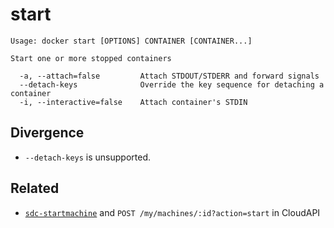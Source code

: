 # start

    Usage: docker start [OPTIONS] CONTAINER [CONTAINER...]

    Start one or more stopped containers

      -a, --attach=false         Attach STDOUT/STDERR and forward signals
      --detach-keys              Override the key sequence for detaching a container
      -i, --interactive=false    Attach container's STDIN

## Divergence

* `--detach-keys` is unsupported.

## Related

* [`sdc-startmachine`](https://apidocs.tritondatacenter.com/cloudapi/#StartMachine) and `POST /my/machines/:id?action=start` in CloudAPI
